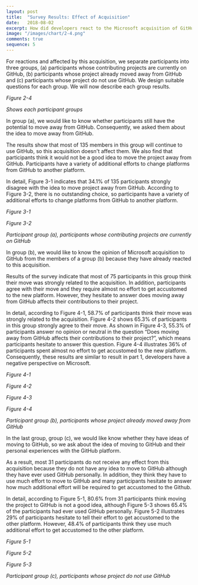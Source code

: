 ```yaml
---
layout: post
title:  "Survey Results: Effect of Acquisition"
date:   2018-08-02
excerpt: How did developers react to the Microsoft acquisition of GitHub?
image: "/images/chart/2-4.png"
comments: true
sequence: 5
---
```


<script src="https://ajax.googleapis.com/ajax/libs/jquery/3.3.1/jquery.min.js"></script>
<script src="https://code.highcharts.com/highcharts.js"></script>
<script src="https://code.highcharts.com/modules/exporting.js"></script>
<script src="https://code.highcharts.com/modules/export-data.js"></script>
<link rel="stylesheet" href="{{ "/assets/css/grid.css" | absolute_url }}">
<link rel="stylesheet" href="{{ "/assets/css/table.css" | absolute_url }}">
<link rel="stylesheet" href="{{ "/assets/css/chart.css" | absolute_url }}">

<script src="{{ "/assets/js/chart/03.js" | absolute_url }}"></script>

<div id="content"> 
  <p>For reactions and affected by this acquisition, we separate participants into three groups, (a) participants whose contributing projects are currently on GitHub, (b) participants whose project already moved away from GitHub and (c)  participants whose project do not use GitHub.  We design suitable questions for each group. We will now describe each group results.</p> 
  <p id="chart-des"><i>Figure 2-4</i></p>
  <p id="chart-des"><i>Shows each participant groups</i></p>
  <p>In group (a), we would like to know whether participants still have the potential to move away from GitHub. Consequently, we asked them about the idea to move away from GitHub.</p>
  <p>The results show that most of 135 members in this group will continue to use GitHub, so this acquisition doesn't affect them. We also find that participants think it would not be a good idea to move the project away from GitHub. Participants have a variety of additional efforts to change platforms from GitHub to another platform.</p>
  <p>In detail, Figure 3-1 indicates that 34.1% of 135 participants strongly disagree with the idea to move project away from GitHub. According to Figure 3-2, there is no outstanding choice, so participants have a variety of additional efforts to change platforms from GitHub to another platform.</p>
  <div class="grid-container">
    <div class="row">
      <div class="col-6">
        <div class="chart" id="3-1"></div>
        <p id="chart-des"><i>Figure 3-1</i></p>
      </div>
      <div class="col-6">
        <div class="chart" id="3-2"></div>
        <p id="chart-des"><i>Figure 3-2</i></p>
      </div>
    </div>
  </div>
  <p id="chart-des"><i>Participant group (a), participants whose contributing projects are currently on GitHub</i></p>
  <div class="spacer"></div>

  <p>In group (b), we would like to know the opinion of Microsoft acquisition to GitHub from the members of a group (b) because they have already reacted to this acquisition.</p>
  <p>Results of the survey indicate that most of 75 participants in this group think their move was strongly related to the acquisition. In addition, participants agree with their move and they require almost no effort to get accustomed to the new platform. However, they hesitate to answer does moving away from GitHub affects their contributions to their project. </p>
  <p>In detail, according to Figure 4-1, 58.7% of participants think their move was strongly related to the acquisition. Figure 4-2 shows 65.3% of participants in this group strongly agree to their move.  As shown in Figure 4-3, 55.3% of participants answer no opinion or neutral in the question “Does moving away from GitHub affects their contributions to their project?”, which means participants hesitate to answer this question. Figure 4-4 illustrates 36% of participants spent almost no effort to get accustomed to the new platform. Consequently, these results are similar to result in part 1, developers have a negative perspective on Microsoft.</p>
  <div class="grid-container">
    <div class="row">
      <div class="col-6">
        <div class="chart" id="4-1"></div>
        <p id="chart-des"><i>Figure 4-1</i></p>
      </div>
      <div class="col-6">
        <div class="chart" id="4-2"></div>
        <p id="chart-des"><i>Figure 4-2</i></p>
      </div>
    </div>
    <div class="row">
      <div class="col-6">
        <div class="chart" id="4-3"></div>
        <p id="chart-des"><i>Figure 4-3</i></p>
      </div>
      <div class="col-6">
        <div class="chart" id="4-4"></div>
        <p id="chart-des"><i>Figure 4-4</i></p>
      </div>
    </div>
  </div>
  <p id="chart-des"><i>Participant group (b), participants whose project already moved away from GitHub</i></p>
  <div class="spacer"></div>

  <p>In the last group, group (c), we would like know whether they have ideas of moving to GitHub, so we ask about the idea of moving to GitHub and their personal experiences with the GitHub platform.</p>
  <p>As a result, most 31 participants do not receive any effect from this acquisition because they do not have any idea to move to GitHub although they have ever used GitHub personally. In addition, they think they have to use much effort to move to GitHub and many participants hesitate to answer how much additional effort will be required to get accustomed to the Github.</p>
  <p>In detail, according to Figure 5-1, 80.6% from 31 participants think moving the project to GitHub is not a good idea, although Figure 5-3 shows 65.4% of the participants had ever used GitHub personally. Figure 5-2 illustrates 29% of participants hesitate to tell their effort to get accustomed to the other platform. However, 48.4% of participants think they use much additional effort to get accustomed to the other platform.</p>
  <div class="grid-container">
    <div class="row">
      <div class="col-6">
        <div class="chart" id="5-1"></div>
        <p id="chart-des"><i>Figure 5-1</i></p>
      </div>
      <div class="col-6">
        <div class="chart" id="5-2"></div>
        <p id="chart-des"><i>Figure 5-2</i></p>
      </div>
    </div>
    <div class="row">
      <div class="col-3" style="min-width:300px;"></div> 
      <div class="col-6">
        <div class="chart" id="5-3"></div>
        <p id="chart-des"><i>Figure 5-3</i></p>
      </div>
      <div class="col-3" style="min-width:300px;"></div>
    </div>
  </div>
  <p id="chart-des"><i>Participant group (c), participants whose project do not use GitHub</i></p>  
</div>
